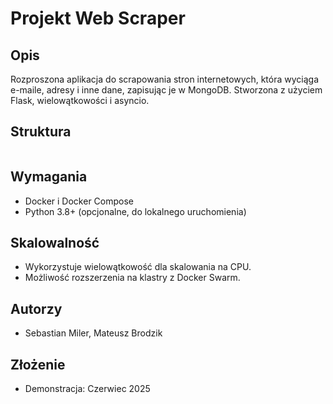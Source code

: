 # Projekt Web Scraper

## Opis
Rozproszona aplikacja do scrapowania stron internetowych, która wyciąga e-maile, adresy i inne dane, zapisując je w MongoDB. Stworzona z użyciem Flask, wielowątkowości i asyncio.

## Struktura
```
```

## Wymagania
- Docker i Docker Compose
- Python 3.8+ (opcjonalne, do lokalnego uruchomienia)

## Skalowalność
- Wykorzystuje wielowątkowość dla skalowania na CPU.
- Możliwość rozszerzenia na klastry z Docker Swarm.

## Autorzy
- Sebastian Miler, Mateusz Brodzik

## Złożenie
- Demonstracja: Czerwiec 2025
